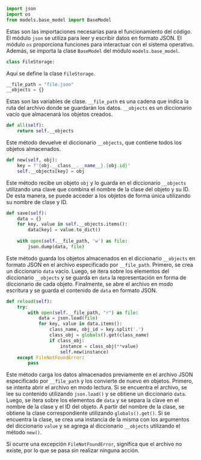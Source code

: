 

```python
import json
import os
from models.base_model import BaseModel
```
Estas son las importaciones necesarias para el funcionamiento del código. El módulo `json` se utiliza para leer y escribir datos en formato JSON. El módulo `os` proporciona funciones para interactuar con el sistema operativo. Además, se importa la clase `BaseModel` del módulo `models.base_model`.

```python
class FileStorage:
```
Aquí se define la clase `FileStorage`.

```python
__file_path = "file.json"
__objects = {}
```
Estas son las variables de clase. `__file_path` es una cadena que indica la ruta del archivo donde se guardarán los datos. `__objects` es un diccionario vacío que almacenará los objetos creados.

```python
def all(self):
    return self.__objects
```
Este método devuelve el diccionario `__objects`, que contiene todos los objetos almacenados.

```python
def new(self, obj):
    key = f"{obj.__class__.__name__}.{obj.id}"
    self.__objects[key] = obj
```
Este método recibe un objeto `obj` y lo guarda en el diccionario `__objects` utilizando una clave que combina el nombre de la clase del objeto y su ID. De esta manera, se puede acceder a los objetos de forma única utilizando su nombre de clase y ID.

```python
def save(self):
    data = {}
    for key, value in self.__objects.items():
        data[key] = value.to_dict()
        
    with open(self.__file_path, 'w') as file:
        json.dump(data, file)
```
Este método guarda los objetos almacenados en el diccionario `__objects` en formato JSON en el archivo especificado por `__file_path`. Primero, se crea un diccionario `data` vacío. Luego, se itera sobre los elementos del diccionario `__objects` y se guarda en `data` la representación en forma de diccionario de cada objeto. Finalmente, se abre el archivo en modo escritura y se guarda el contenido de `data` en formato JSON.

```python
def reload(self):
    try:
        with open(self.__file_path, "r") as file:
            data = json.load(file)
            for key, value in data.items():
                class_name, obj_id = key.split('.')
                class_obj = globals().get(class_name)
                if class_obj:
                    instance = class_obj(**value)
                    self.new(instance)
    except FileNotFoundError:
        pass
```
Este método carga los datos almacenados previamente en el archivo JSON especificado por `__file_path` y los convierte de nuevo en objetos. Primero, se intenta abrir el archivo en modo lectura. Si se encuentra el archivo, se lee su contenido utilizando `json.load()` y se obtiene un diccionario `data`. Luego, se itera sobre los elementos de `data` y se separa la clave en el nombre de la clase y el ID del objeto. A partir del nombre de la clase, se obtiene la clase correspondiente utilizando `globals().get()`. Si se encuentra la clase, se crea una instancia de la misma con los argumentos del diccionario `value` y se agrega al diccionario `__objects` utilizando el método `new()`.

Si ocurre una excepción `FileNotFoundError`, significa que el archivo no existe, por lo que se pasa sin realizar ninguna acción.


